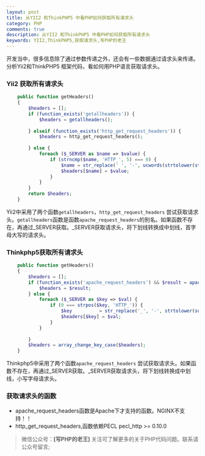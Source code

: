 ```yaml
---
layout: post
title: 从YII2 和ThinkPHP5 中看PHP如何获取所有请求头
category: PHP
comments: true
description: 从YII2 和ThinkPHP5 中看PHP如何获取所有请求头
keywords: YII2,ThinkPHP5,获取请求头,写PHP的老王
---
```


开发当中，很多信息除了通过参数传递之外，还会有一些数据通过请求头来传递。分析Yii2和ThinkPHP5 框架代码，看如何用PHP语言获取请求头。

### Yii2 获取所有请求头
```php
    public function getHeaders()
    {
        $headers = [];
        if (function_exists('getallheaders')) {
            $headers = getallheaders();
            
        } elseif (function_exists('http_get_request_headers')) {
            $headers = http_get_request_headers();
            
        } else {
            foreach ($_SERVER as $name => $value) {
                if (strncmp($name, 'HTTP_', 5) === 0) {
                    $name = str_replace(' ', '-', ucwords(strtolower(str_replace('_', ' ', substr($name, 5)))));
                    $headers[$name] = $value;
                }
            }
        }
        return $headers;
    }
```
Yii2中采用了两个函数```getallheaders```，```http_get_request_headers``` 尝试获取请求头。```getallheaders```函数是函数```apache_request_headers```的别名。如果函数不存在，再通过_SERVER获取。_SERVER获取请求头，将下划线转换成中划线，首字母大写的请求头。

### Thinkphp5获取所有请求头
```php
    public function getHeaders()
    {
        $headers = [];
        if (function_exists('apache_request_headers') && $result = apache_request_headers()) {
            $headers = $result;
        } else {
            foreach ($_SERVER as $key => $val) {
                if (0 === strpos($key, 'HTTP_')) {
                    $key          = str_replace('_', '-', strtolower(substr($key, 5)));
                    $headers[$key] = $val;
                }
            }
            
        }
        $headers = array_change_key_case($headers);
    }
```
Thinkphp5中采用了两个函数```apache_request_headers``` 尝试获取请求头。如果函数不存在，再通过_SERVER获取。_SERVER获取请求头，将下划线转换成中划线，小写字母请求头。

### 获取请求头的函数
* apache_request_headers函数是Apache下才支持的函数。NGINX不支持！！
* http_get_request_headers,函数依赖PECL pecl_http >= 0.10.0

>微信公众号：**[写PHP的老王]**
关注可了解更多的关于PHP代码问题。联系请公众号留言;